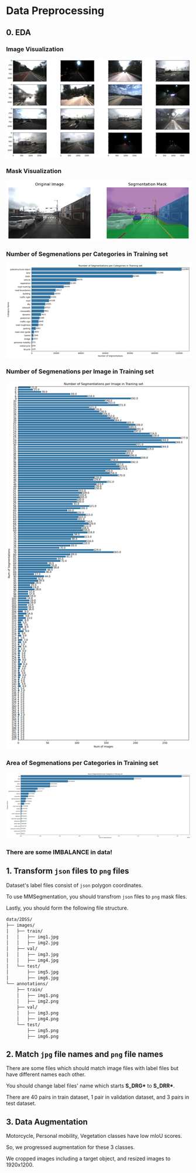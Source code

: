 # **Data Preprocessing**

## 0. EDA
### Image Visualization
![Image Visualization](../pngs/image_visualization.png)
### Mask Visualization
![Mask Visualization](../pngs/mask_visualization.png)
### Number of Segmenations per Categories in Training set
![Number of Segmenations per Categories in Training set](../pngs/per_category_num_of_segments_train.png)
### Number of Segmenations per Image in Training set
![Number of Segmenations per Images in Training set](../pngs/per_image_num_of_segments_train.png)
### Area of Segmenations per Categories in Training set
![Area of Segmenations per Categories in Training set](../pngs/per_category_area_of_segments_train.png)

### There are some **IMBALANCE** in data!
## 1. Transform `json` files to `png` files

Dataset's label files consist of `json` polygon coordinates.

To use MMSegmentation, you should transfrom `json` files to `png` mask files.

Lastly, you should form the following file structure.

```
data/2DSS/
├── images/
│   ├── train/
│   │   ├── img1.jpg
│   │   ├── img2.jpg
│   ├── val/
│   │   ├── img3.jpg
│   │   ├── img4.jpg
│   └── test/
│       ├── img5.jpg
│       ├── img6.jpg
└── annotations/
    ├── train/
    │   ├── img1.png
    │   ├── img2.png
    ├── val/
    │   ├── img3.png
    │   ├── img4.png
    └── test/
        ├── img5.png
        ├── img6.png
```

## 2. Match `jpg` file names and `png` file names

There are some files which should match image files with label files but have different names each other.

You should change label files' name which starts **S_DRG\*** to **S_DRR\***.

There are 40 pairs in train dataset, 1 pair in validation dataset, and 3 pairs in test dataset.

## 3. Data Augmentation

Motorcycle, Personal mobility, Vegetation classes have low mIoU scores.

So, we progressed augmentation for these 3 classes.

We cropped images including a target object, and resized images to 1920x1200.